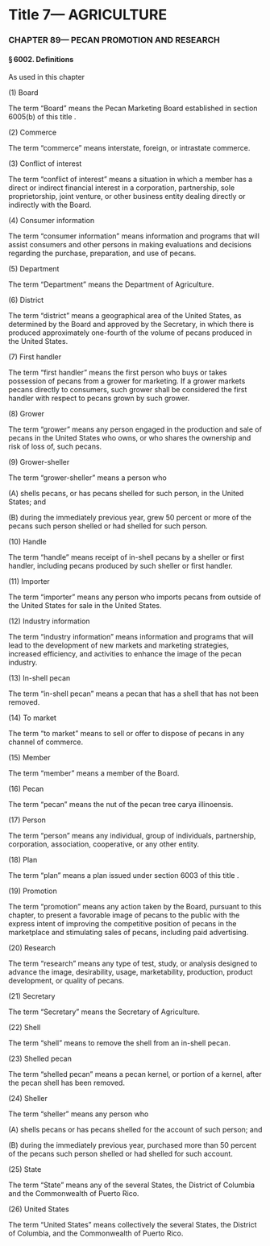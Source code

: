 
# Title 7— AGRICULTURE
### CHAPTER 89— PECAN PROMOTION AND RESEARCH
#### § 6002. Definitions

As used in this chapter

(1) Board

The term “Board” means the Pecan Marketing Board established in section 6005(b) of this title .

(2) Commerce

The term “commerce” means interstate, foreign, or intrastate commerce.

(3) Conflict of interest

The term “conflict of interest” means a situation in which a member has a direct or indirect financial interest in a corporation, partnership, sole proprietorship, joint venture, or other business entity dealing directly or indirectly with the Board.

(4) Consumer information

The term “consumer information” means information and programs that will assist consumers and other persons in making evaluations and decisions regarding the purchase, preparation, and use of pecans.

(5) Department

The term “Department” means the Department of Agriculture.

(6) District

The term “district” means a geographical area of the United States, as determined by the Board and approved by the Secretary, in which there is produced approximately one-fourth of the volume of pecans produced in the United States.

(7) First handler

The term “first handler” means the first person who buys or takes possession of pecans from a grower for marketing. If a grower markets pecans directly to consumers, such grower shall be considered the first handler with respect to pecans grown by such grower.

(8) Grower

The term “grower” means any person engaged in the production and sale of pecans in the United States who owns, or who shares the ownership and risk of loss of, such pecans.

(9) Grower-sheller

The term “grower-sheller” means a person who

(A) shells pecans, or has pecans shelled for such person, in the United States; and

(B) during the immediately previous year, grew 50 percent or more of the pecans such person shelled or had shelled for such person.

(10) Handle

The term “handle” means receipt of in-shell pecans by a sheller or first handler, including pecans produced by such sheller or first handler.

(11) Importer

The term “importer” means any person who imports pecans from outside of the United States for sale in the United States.

(12) Industry information

The term “industry information” means information and programs that will lead to the development of new markets and marketing strategies, increased efficiency, and activities to enhance the image of the pecan industry.

(13) In-shell pecan

The term “in-shell pecan” means a pecan that has a shell that has not been removed.

(14) To market

The term “to market” means to sell or offer to dispose of pecans in any channel of commerce.

(15) Member

The term “member” means a member of the Board.

(16) Pecan

The term “pecan” means the nut of the pecan tree carya illinoensis.

(17) Person

The term “person” means any individual, group of individuals, partnership, corporation, association, cooperative, or any other entity.

(18) Plan

The term “plan” means a plan issued under section 6003 of this title .

(19) Promotion

The term “promotion” means any action taken by the Board, pursuant to this chapter, to present a favorable image of pecans to the public with the express intent of improving the competitive position of pecans in the marketplace and stimulating sales of pecans, including paid advertising.

(20) Research

The term “research” means any type of test, study, or analysis designed to advance the image, desirability, usage, marketability, production, product development, or quality of pecans.

(21) Secretary

The term “Secretary” means the Secretary of Agriculture.

(22) Shell

The term “shell” means to remove the shell from an in-shell pecan.

(23) Shelled pecan

The term “shelled pecan” means a pecan kernel, or portion of a kernel, after the pecan shell has been removed.

(24) Sheller

The term “sheller” means any person who

(A) shells pecans or has pecans shelled for the account of such person; and

(B) during the immediately previous year, purchased more than 50 percent of the pecans such person shelled or had shelled for such account.

(25) State

The term “State” means any of the several States, the District of Columbia and the Commonwealth of Puerto Rico.

(26) United States

The term “United States” means collectively the several States, the District of Columbia, and the Commonwealth of Puerto Rico.
